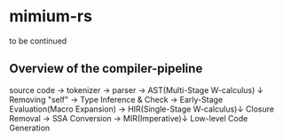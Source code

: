 # mimium-rs

to be continued


## Overview of the compiler-pipeline

source code -> tokenizer -> parser -> AST(Multi-Stage W-calculus) ↓
Removing "self" -> Type Inference & Check -> Early-Stage Evaluation(Macro Expansion) -> HIR(Single-Stage W-calculus)↓
Closure Removal -> SSA Conversion -> MIR(Imperative)↓
Low-level Code Generation